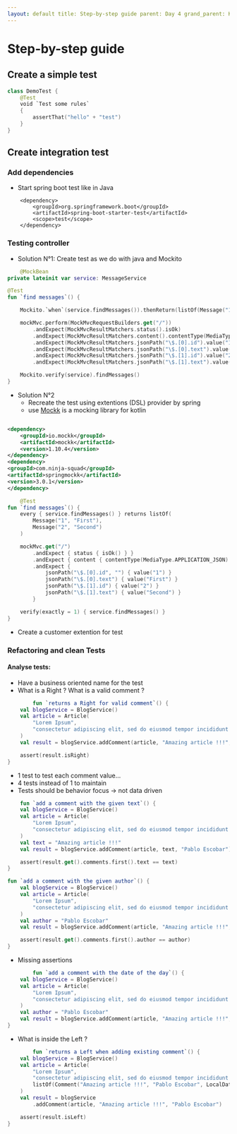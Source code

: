 ```yaml
---
layout: default title: Step-by-step guide parent: Day 4 grand_parent: Kotlin for java refugees nav_order: 4
---
```


# Step-by-step guide

## Create a simple test

```kotlin
class DemoTest {
    @Test
    void `Test some rules`
    {
        assertThat("hello" + "test")
    }
}
```

## Create integration test

### Add dependencies

* Start spring boot test like in Java

 ```code:xml
     <dependency>
         <groupId>org.springframework.boot</groupId>
         <artifactId>spring-boot-starter-test</artifactId>
         <scope>test</scope>
     </dependency>
 ```

### Testing controller

* Solution N°1: Create test as we do with java and Mockito

```kotlin
    @MockBean
private lateinit var service: MessageService

@Test
fun `find messages`() {

    Mockito.`when`(service.findMessages()).thenReturn(listOf(Message("1", "First"), Message("2", "Second")));

    mockMvc.perform(MockMvcRequestBuilders.get("/"))
        .andExpect(MockMvcResultMatchers.status().isOk)
        .andExpect(MockMvcResultMatchers.content().contentType(MediaType.APPLICATION_JSON))
        .andExpect(MockMvcResultMatchers.jsonPath("\$.[0].id").value("1"))
        .andExpect(MockMvcResultMatchers.jsonPath("\$.[0].text").value("First"))
        .andExpect(MockMvcResultMatchers.jsonPath("\$.[1].id").value("2"))
        .andExpect(MockMvcResultMatchers.jsonPath("\$.[1].text").value("Second"))

    Mockito.verify(service).findMessages()
}
```

* Solution N°2
    * Recreate the test using extentions (DSL) provider by spring
    * use [Mockk](https://mockk.io/) is a mocking library for kotlin

```xml

<dependency>
    <groupId>io.mockk</groupId>
    <artifactId>mockk</artifactId>
    <version>1.10.4</version>
</dependency>
<dependency>
<groupId>com.ninja-squad</groupId>
<artifactId>springmockk</artifactId>
<version>3.0.1</version>
</dependency>
```

```kotlin
    @Test
fun `find messages`() {
    every { service.findMessages() } returns listOf(
        Message("1", "First"),
        Message("2", "Second")
    )

    mockMvc.get("/")
        .andExpect { status { isOk() } }
        .andExpect { content { contentType(MediaType.APPLICATION_JSON) } }
        .andExpect {
            jsonPath("\$.[0].id", "") { value("1") }
            jsonPath("\$.[0].text") { value("First") }
            jsonPath("\$.[1].id") { value("2") }
            jsonPath("\$.[1].text") { value("Second") }
        }

    verify(exactly = 1) { service.findMessages() }
}
```

* Create a customer extention for test

### Refactoring  and clean Tests

#### Analyse tests:

* Have a business oriented name for the test
* What is a Right ? What is a valid comment ?

```kotlin
        fun `returns a Right for valid comment`() {
    val blogService = BlogService()
    val article = Article(
        "Lorem Ipsum",
        "consectetur adipiscing elit, sed do eiusmod tempor incididunt ut labore"
    )
    val result = blogService.addComment(article, "Amazing article !!!", "Pablo Escobar")

    assert(result.isRight)
}

```

* 1 test to test each comment value...
* 4 tests instead of 1 to maintain
* Tests should be behavior focus -> not data driven

```kotlin
    fun `add a comment with the given text`() {
    val blogService = BlogService()
    val article = Article(
        "Lorem Ipsum",
        "consectetur adipiscing elit, sed do eiusmod tempor incididunt ut labore"
    )
    val text = "Amazing article !!!"
    val result = blogService.addComment(article, text, "Pablo Escobar")

    assert(result.get().comments.first().text == text)
}

fun `add a comment with the given author`() {
    val blogService = BlogService()
    val article = Article(
        "Lorem Ipsum",
        "consectetur adipiscing elit, sed do eiusmod tempor incididunt ut labore"
    )
    val author = "Pablo Escobar"
    val result = blogService.addComment(article, "Amazing article !!!", author)

    assert(result.get().comments.first().author == author)
}

```

* Missing assertions

```kotlin
        fun `add a comment with the date of the day`() {
    val blogService = BlogService()
    val article = Article(
        "Lorem Ipsum",
        "consectetur adipiscing elit, sed do eiusmod tempor incididunt ut labore"
    )
    val author = "Pablo Escobar"
    val result = blogService.addComment(article, "Amazing article !!!", author)
}
```

* What is inside the Left ?

```kotlin
        fun `returns a Left when adding existing comment`() {
    val blogService = BlogService()
    val article = Article(
        "Lorem Ipsum",
        "consectetur adipiscing elit, sed do eiusmod tempor incididunt ut labore",
        listOf(Comment("Amazing article !!!", "Pablo Escobar", LocalDate.now()))
    )
    val result = blogService
        .addComment(article, "Amazing article !!!", "Pablo Escobar")

    assert(result.isLeft)
}
```




    